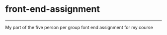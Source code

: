 # front-end-assignment
--------------------------------------------------------------------------
My part of the five person per group font end assignment for my course
